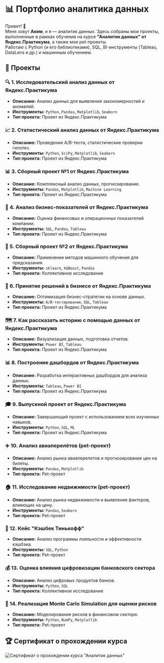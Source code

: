 # 📊 Портфолио аналитика данных

Привет! 👋  
Меня зовут **Аким**, и я — аналитик данных. Здесь собраны мои проекты, выполненные в рамках обучения на курсе **"Аналитик данных" от Яндекс.Практикума**, а также мои pet-проекты.  
Работаю с Python (и его библиотеками), SQL, BI-инструменты (Tableau, DataLens и др.) и машинным обучением.

## 📁 **Проекты**

### 🔍 1. Исследовательский анализ данных от Яндекс.Практикума
- **Описание:** Анализ данных для выявления закономерностей и аномалий.
- **Инструменты:** `Python`, `Pandas`, `Matplotlib`, `Seaborn`
- **Тип проекта:** Проект из Яндекс.Практикума

### 📈 2. Статистический анализ данных от Яндекс.Практикума
- **Описание:** Проведение A/B-теста, статистические проверки гипотез.
- **Инструменты:** `Python`, `SciPy`, `Matplotlib`, `Seaborn`
- **Тип проекта:** Проект из Яндекс.Практикума

### 📊 3. Сборный проект №1 от Яндекс.Практикума
- **Описание:** Комплексный анализ данных, прогнозирование.
- **Инструменты:** `Pandas`, `Matplotlib`, `Machine Learning`
- **Тип проекта:** Проект из Яндекс.Практикума

### 💼 4. Анализ бизнес-показателей от Яндекс.Практикума
- **Описание:** Оценка финансовых и операционных показателей компании.
- **Инструменты:** `SQL`, `Pandas`, `Tableau`
- **Тип проекта:** Проект из Яндекс.Практикума

### 🤝 5. Сборный проект №2 от Яндекс.Практикума
- **Описание:** Применение методов машинного обучения для предсказания.
- **Инструменты:** `sklearn`, `XGBoost`, `Pandas`
- **Тип проекта:** Коллективное исследование

### 🏢 6. Принятие решений в бизнесе от Яндекс.Практикума
- **Описание:** Оптимизация бизнес-стратегии на основе данных.
- **Инструменты:** `A/B-тестирование`, `SQL`, `Tableau`
- **Тип проекта:** Проект из Яндекс.Практикума

### 🗺️ 7. Как рассказать историю с помощью данных от Яндекс.Практикума
- **Описание:** Визуализация данных, подготовка отчетов.
- **Инструменты:** `Power BI`, `Tableau`
- **Тип проекта:** Проект из Яндекс.Практикума

### 📊 8. Построение дашбордов от Яндекс.Практикума
- **Описание:** Разработка интерактивных дашбордов для анализа данных.
- **Инструменты:** `Tableau`, `Power BI`
- **Тип проекта:** Проект из Яндекс.Практикума

### 🎓 9. Выпускной проект от Яндекс.Практикума
- **Описание:** Завершающий проект с использованием всех изученных навыков.
- **Инструменты:** `Python`, `SQL`, `ML`
- **Тип проекта:** Проект из Яндекс.Практикума

### ✈️ 10. Анализ авиаперелётов (pet-проект)
- **Описание:** Анализ рынка авиаперелетов и прогнозирование цен на билеты.
- **Инструменты:** `Pandas`, `Matplotlib`
- **Тип проекта:** Pet-проект

### 🏠 11. Исследование недвижимости (pet-проект)
- **Описание:** Анализ рынка недвижимости и выявление факторов, влияющих на цену.
- **Инструменты:** `Pandas`, `Seaborn`
- **Тип проекта:** Pet-проект

### 🏦 12. Кейс "Кэшбек Тинькофф"
- **Описание:** Анализ программы лояльности и эффективности кэшбэка.
- **Инструменты:** `SQL`, `Python`
- **Тип проекта:** Pet-проект

### 💰 13. Оценка влияния цифровизации банковского сектора
- **Описание:** Анализ цифровых продуктов банков.
- **Инструменты:** `Python`, `SQL`
- **Тип проекта:** Коллективное исследование

### 🎲 14. Реализация Monte Carlo Simulation для оценки рисков
- **Описание:** Моделирование рисков в финансовом секторе.
- **Инструменты:** `Python`, `NumPy`, `Matplotlib`
- **Тип проекта:** Pet-проект

## 🏆 Сертификат о прохождении курса
![Сертификат о прохождении курса "Аналитик данных"](https://github.com/user-attachments/assets/d4c9b280-dd69-45fd-a01f-7901b5ae8c4b)
